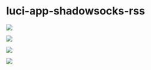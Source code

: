 # luci-app-shadowsocks-rss


![](http://ww3.sinaimg.cn/large/0060lm7Tgw1f2ps76yetaj30s00p0dhp.jpg)

![](http://ww3.sinaimg.cn/large/0060lm7Tgw1f2ps95rtbjj30s60figop.jpg)

![](http://ww4.sinaimg.cn/large/0060lm7Tgw1f2ps96bm9xj30rx0p0n0h.jpg)

![](http://ww3.sinaimg.cn/large/0060lm7Tgw1f2ps95z4sjj30rx0p00vc.jpg)
